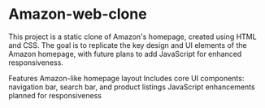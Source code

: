 # Amazon-web-clone
This project is a static clone of Amazon's homepage, created using HTML and CSS. The goal is to replicate the key design and UI elements of the Amazon homepage, with future plans to add JavaScript for enhanced responsiveness.

Features
Amazon-like homepage layout
Includes core UI components: navigation bar, search bar, and product listings
JavaScript enhancements planned for responsiveness
